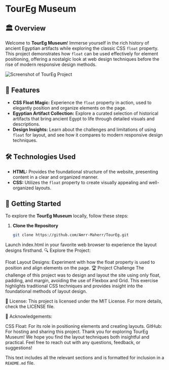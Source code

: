 # TourEg Museum

## 🏛️ Overview

Welcome to **TourEg Museum**! Immerse yourself in the rich history of ancient Egyptian artifacts while exploring the classic CSS `float` property. This project demonstrates how `float` can be used effectively for element positioning, offering a nostalgic look at web design techniques before the rise of modern responsive design methods.

![Screenshot of TourEg Project](https://github.com/Amrr-Maherr/TourEg/blob/master/readme-images/TourEg%20and%204%20more%20pages%20-%20Personal%20-%20Microsoft%E2%80%8B%20Edge%208_18_2024%207_01_57%20PM.png?raw=true)

## 🌟 Features

- **CSS Float Magic:** Experience the `float` property in action, used to elegantly position and organize elements on the page.
- **Egyptian Artifact Collection:** Explore a curated selection of historical artifacts that bring ancient Egypt to life through detailed visuals and descriptions.
- **Design Insights:** Learn about the challenges and limitations of using `float` for layout, and see how it compares to modern responsive design techniques.

## 🛠 Technologies Used

- **HTML:** Provides the foundational structure of the website, presenting content in a clear and organized manner.
- **CSS:** Utilizes the `float` property to create visually appealing and well-organized layouts.

## 🚀 Getting Started

To explore the **TourEg Museum** locally, follow these steps:

1. **Clone the Repository**

   ```bash
   git clone https://github.com/Amrr-Maherr/TourEg.git
   
Launch index.html in your favorite web browser to experience the layout designs firsthand. 🔍 Explore the Project:

Float Layout Designs: Experiment with how the float property is used to position and align elements on the page.
🏆 Project Challenge
The challenge of this project was to design and layout the site using only float, padding, and margin, avoiding the use of Flexbox and Grid. This exercise highlights traditional CSS techniques and provides insight into the foundational methods of layout design.

📜 License: This project is licensed under the MIT License. For more details, check the LICENSE file.

🙏 Acknowledgements:

CSS Float: For its role in positioning elements and creating layouts.
GitHub: For hosting and sharing this project.
Thank you for exploring TourEg Museum! We hope you find the layout techniques both insightful and practical. Feel free to reach out with any questions, feedback, or suggestions!


This text includes all the relevant sections and is formatted for inclusion in a `README.md` file.
